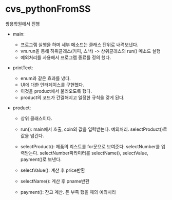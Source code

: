 # cvs_pythonFromSS
쌍용학원에서 진행


- main: 
  - 프로그램 실행을 하며 세부 메소드는 클래스 단위로 내려보낸다.
  - vm.run을 통해 하위클래스(커피, 스낵) -> 상위클래스의 run() 메소드 실행
  - 예외처리를 사용해서 프로그램 종료를 정의 했다.



- printText:  
  - enum과 같은 효과를 냈다.
  - UI에 대한 인터페이스를 구현했다.
  - 이것을 product에서 불러오도록 했다.
  - product의 코드가 간결해지고 일정한 규칙을 갖게 된다.


- product:  
  - 상위 클래스이다.
  - run(): main에서 호출, coin의 값을 입력받는다. 예외처리. selectProduct()로 값을 넘긴다.
  - selectProduct(): 제품의 리스트를 for문으로 보여준다. selectNumber를 입력받는다. selectNumber파라미터를 selectName(), selectValue, payment()로 보낸다.
  - selectValue(): 계산 후 price반환
  - selectName(): 계산 후 pname반환

  - payment(): 잔고 계산. 돈 부족 했을 때의 예외처리
